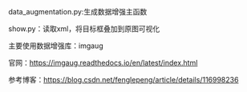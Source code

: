 data_augmentation.py:生成数据增强主函数

show.py：读取xml，将目标框叠加到原图可视化

主要使用数据增强库：imgaug

官网：https://imgaug.readthedocs.io/en/latest/index.html

参考博客：https://blog.csdn.net/fenglepeng/article/details/116998236

